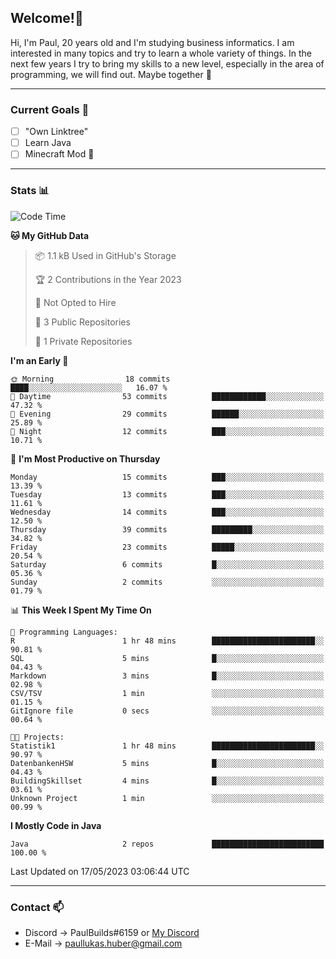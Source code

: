 ## Welcome!👋

Hi, I'm Paul, 20 years old and I'm studying business informatics. I am interested in many topics and try to learn a whole variety of things. In the next few years I try to bring my skills to a new level, especially in the area of programming, we will find out.
Maybe together 🤙

---
### Current Goals 🥅

- [ ] "Own Linktree"
- [ ] Learn Java
- [ ] Minecraft Mod 👀

---
### Stats 📊

<!--START_SECTION:waka-->
![Code Time](http://img.shields.io/badge/Code%20Time-65%20hrs%209%20mins-blue)

**🐱 My GitHub Data** 

> 📦 1.1 kB Used in GitHub's Storage 
 > 
> 🏆 2 Contributions in the Year 2023
 > 
> 🚫 Not Opted to Hire
 > 
> 📜 3 Public Repositories 
 > 
> 🔑 1 Private Repositories 
 > 
**I'm an Early 🐤** 

```text
🌞 Morning                18 commits          ████░░░░░░░░░░░░░░░░░░░░░   16.07 % 
🌆 Daytime                53 commits          ████████████░░░░░░░░░░░░░   47.32 % 
🌃 Evening                29 commits          ██████░░░░░░░░░░░░░░░░░░░   25.89 % 
🌙 Night                  12 commits          ███░░░░░░░░░░░░░░░░░░░░░░   10.71 % 
```
📅 **I'm Most Productive on Thursday** 

```text
Monday                   15 commits          ███░░░░░░░░░░░░░░░░░░░░░░   13.39 % 
Tuesday                  13 commits          ███░░░░░░░░░░░░░░░░░░░░░░   11.61 % 
Wednesday                14 commits          ███░░░░░░░░░░░░░░░░░░░░░░   12.50 % 
Thursday                 39 commits          █████████░░░░░░░░░░░░░░░░   34.82 % 
Friday                   23 commits          █████░░░░░░░░░░░░░░░░░░░░   20.54 % 
Saturday                 6 commits           █░░░░░░░░░░░░░░░░░░░░░░░░   05.36 % 
Sunday                   2 commits           ░░░░░░░░░░░░░░░░░░░░░░░░░   01.79 % 
```


📊 **This Week I Spent My Time On** 

```text
💬 Programming Languages: 
R                        1 hr 48 mins        ███████████████████████░░   90.81 % 
SQL                      5 mins              █░░░░░░░░░░░░░░░░░░░░░░░░   04.43 % 
Markdown                 3 mins              █░░░░░░░░░░░░░░░░░░░░░░░░   02.98 % 
CSV/TSV                  1 min               ░░░░░░░░░░░░░░░░░░░░░░░░░   01.15 % 
GitIgnore file           0 secs              ░░░░░░░░░░░░░░░░░░░░░░░░░   00.64 % 

🐱‍💻 Projects: 
Statistik1               1 hr 48 mins        ███████████████████████░░   90.97 % 
DatenbankenHSW           5 mins              █░░░░░░░░░░░░░░░░░░░░░░░░   04.43 % 
BuildingSkillset         4 mins              █░░░░░░░░░░░░░░░░░░░░░░░░   03.61 % 
Unknown Project          1 min               ░░░░░░░░░░░░░░░░░░░░░░░░░   00.99 % 
```

**I Mostly Code in Java** 

```text
Java                     2 repos             █████████████████████████   100.00 % 
```




 Last Updated on 17/05/2023 03:06:44 UTC
<!--END_SECTION:waka-->

---
### Contact 📫

* Discord -> PaulBuilds#6159 or [My Discord](https://discord.gg/7kq6UnB)
* E-Mail -> paullukas.huber@gmail.com
